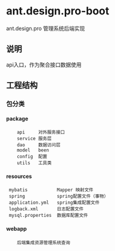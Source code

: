 # ant.design.pro-boot
ant.design.pro 管理系统后端实现


## 说明
api入口，作为聚合接口数据使用



## 工程结构
### 包分类
####    package
        api     对外服务接口
        service 服务层
        dao     数据访问层
        model   been
        config  配置
        utils   工具类

####    resources
     mybatis           Mapper 映射文件
     spring            spring配置文件（事物）
     application.yml   spring集成配置文件
     logback.xml       日志配置文件
     mysql.properties  数据库配置文件
     
#### webapp
        后端集成资源管理系统查询




